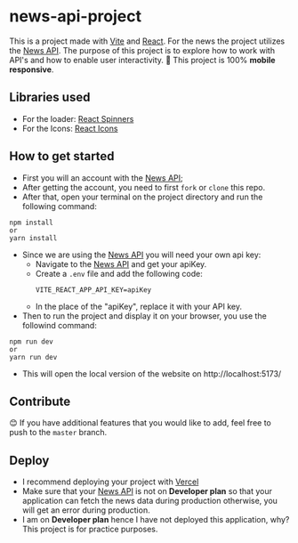 # news-api-project
This is a project made with [Vite](https://vitejs.dev/guide/) and [React](https://react.dev/). For the news the project utilizes the [News API](https://newsapi.org/). The purpose of this project is to explore how to work with API's and how to enable user interactivity.
🚀 This project is 100% **mobile responsive**.

## Libraries used
- For the loader: [React Spinners](https://mhnpd.github.io/react-loader-spinner/)
- For the Icons: [React Icons](https://react-icons.github.io/react-icons/)

## How to get started
- First you will an account with the [News API](https://newsapi.org/);
- After getting the account, you need to first ```fork``` or ```clone``` this repo.
- After that, open your terminal on the project directory and run the following command:
```terminal
npm install
or
yarn install
```
- Since we are using the [News API](https://newsapi.org/) you will need your own api key:
  - Navigate to the [News API](https://newsapi.org/) and get your apiKey.
  - Create a ```.env``` file and add the following code:
    ```env
    VITE_REACT_APP_API_KEY=apiKey
    ```
  - In the place of the "apiKey", replace it with your API key.
- Then to run the project and display it on your browser, you use the followind command:
```terminal
npm run dev
or
yarn run dev
```
- This will open the local version of the website on http://localhost:5173/

## Contribute
😊 If you have additional features that you would like to add, feel free to push to the ```master``` branch.

## Deploy
- I recommend deploying your project with [Vercel](https://vercel.com/)
- Make sure that your [News API](https://newsapi.org/) is not on **Developer plan** so that your application can fetch the news data during production otherwise, you will get an error during production.
- I am on **Developer plan** hence I have not deployed this application, why? This project is for practice purposes.
